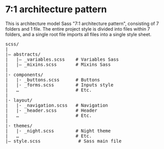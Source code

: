<h1>7:1 architecture pattern</h1>

This is architecture model Sass "7:1 architecture pattern", consisting of 7 folders and 1 file. The entire project style is divided into files within 7 folders, and a single root file imports all files into a single style sheet.

<pre>
scss/
|
|– abstracts/
|   |– _variables.scss    # Variables Sass
|   |– _mixins.scss       # Mixins Sass
|
|- components/
|   |- _buttons.scss      # Buttons
|   |- _forms.scss        # Inputs style
|   …                     # Etc.
|
|- layout/
|   |- _navigation.scss   # Navigation
|   |- _header.scss       # Header
|   …                     # Etc.
|
|- themes/
|   |- _night.scss        # Night theme
|   …                     # Etc.
|– style.scss              # Sass main file
</pre>


